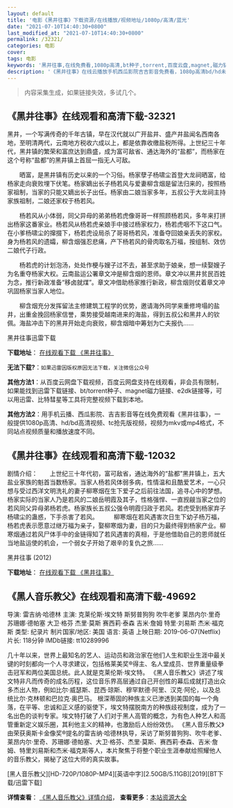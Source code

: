 ```yaml
---
layout: default
title: '电影《黑井往事》下载资源/在线播放/视频地址/1080p/高清/蓝光'
date: "2021-07-10T14:40:30+0800"
last_modified_at: "2021-07-10T14:40:30+0800"
permalink: /32321/
categories: 电影
cover:
tags: 电影
keywords: '黑井往事,在线免费看,1080p高清,bt种子,torrent,百度云盘,magnet,磁力链,迅雷下载资源'
description: '《黑井往事》在线云播放手机西瓜影院吉吉影音免费看，1080p高清bd/hd未删减完整版和tc抢先枪版，mkv/mp4格式，附带bt/torrent种子、magnet/磁力链、百度云盘、网盘资源迅雷下载链接'
---
```


>内容采集生成，如果链接失效，多试几个。


## 《黑井往事》在线观看和高清下载-32321

黑井，一个写满传奇的千年古镇，早在汉代就以广开盐井、盛产井盐闻名西南各地，至明清两代，云南地方税收六成以上，都是依靠收缴盐税所得。上世纪三十年代，黑井镇的繁荣和富庶达到鼎盛，成为富可敌省、通达海外的&ldquo;盐都”，而杨家在这个号称“盐都”的黑井镇上首屈一指无人可敌。</p>　　晒富，是黑井镇有历史以来的一个习俗。杨家孽子杨啸尘首登大龙祠晒富，给杨家走向衰败埋下伏笔。杨家嫡出长子杨若风与爱妻柳含烟是留法归来的，按照杨家祖制，当家的只能又嫡出长子出任。杨家由二娘当家多年，五叔公于大龙祠主持家族祖制，二娘还家权于杨若风。</p>　　杨若风从小体弱，同父异母的弟弟杨若虎像哥哥一样照顾杨若风，多年来打拼出杨家这番家业。杨若风从杨若虎亲娘手中接过杨家权力，杨若虎咽不下这口气。在小爹杨啸尘的撺掇下，杨若虎设局杀了哥哥杨若风，准备夺回娘亲丢失的家权。身为杨若风的遗孀，柳含烟强忍悲痛，产下杨若风的骨肉取名万福，按组制、效仿二娘代子行政。</p>　　杨若虎的计划泡汤，处处作梗与嫂子过不去，甚至求助于娘亲，想一续娶嫂子为名重夺杨家大权。云南盐运公署章文冲是柳含烟的恩师。章文冲以黑井贫民百姓为念，推行新政准备“移卤就煤”。章文冲借助杨家推行新政，柳含烟则仗着章文冲巩固杨家当家人地位。</p>　　柳含烟充分发挥留法主修建筑工程学的优势，邀请海外同学来重修垮塌的盐井，出重金挽回杨家信誉，乘势接受越南进来的海盐，得到五叔公和黑井人的钦佩。海盐冲击下的黑井开始走向衰败，柳含烟暗中筹划为亡夫报仇……


黑井往事迅雷下载

**下载地址**： [在线观看下载 《黑井往事》](https://www.993dy.com//vod-detail-id-16383.html) 


**无法下载?**：`如果迅雷因版权原因无法下载，关注微信公众号 `

**其他方法1**：从百度云网盘下载视频，百度云网盘支持在线观看，非会员有限制，如果能找到迅雷下载链接、bt/torrent种子、magnet磁力链接、e2dk链接等，可以用迅雷、比特彗星等工具将完整视频下载到本地。

**其他方法2**：用手机云播、西瓜影院、吉吉影音等在线免费观看《黑井往事》，一般提供1080p高清、hd/bd高清视频、tc抢先版视频，视频为mkv或mp4格式，不同站点视频质量和播放速度不同。


## 《黑井往事》在线观看和高清下载-12032

剧情介绍：　　上世纪三十年代初，富可敌省，通达海外的“盐都”黑井镇上，五大盐业家族的魁首当数杨家。当家人杨若风体弱多病，性情温和且酷爱艺术，一心只想与受过西洋文明洗礼的妻子柳寒烟在生下爱子之后前往法国，追寻心中的梦想。杨家实际的当家人乃是若风的二娘岳明霞及其子，性格强悍、一直觊觎当家之位的若风同父异母弟杨若虎。杨家族长五叔公强令明霞归政于若风。若虎受到杨家弃子杨啸尘的蛊惑，下手杀害了若风。  　　柳寒烟在若风遇害次日生下幼子杨万福，杨若虎表示愿意过继万福为亲子，娶柳寒烟为妻，目的只为最终得到杨家产业。柳寒烟通过若风尸体手中的金链得知了若风遇害的真相，于是他借助自己的恩师就任当地盐运使的机会，一个弱女子开始了艰辛的复仇之旅……


黑井往事 (2012)

**下载地址**： [在线观看下载 《黑井往事》](https://www.btbtdy.me/btdy/dy7293.html) 


## 《黑人音乐教父》在线观看和高清下载-49692

导演: 雷吉纳·哈德林 主演: 克莱伦斯·埃文特 斯努普狗狗 吹牛老爹 莱昂内尔·里奇 苏珊娜·德帕塞 大卫·格芬 杰里·莫斯 赛西莉·泰森 吉米·詹姆 特里·刘易斯 杰米·福克斯 类型: 纪录片 制片国家/地区: 美国 语言: 英语 上映日期: 2019-06-07(Netflix) 片长: 118分钟 IMDb链接: tt10289996

几十年以来，世界上最知名的艺人、运动员和政治家在他们人生和职业生涯中最关键的时刻都向一个人寻求建议，包括格莱美奖®得主、名人堂成员、世界重量级拳击冠军和两位美国总统。此人就是克莱伦斯·埃文特。 《黑人音乐教父》讲述了埃文特非凡而传奇的成名历程，这位音乐界高层通过自己开创性的幕后成就打造出众多杰出人物，例如比尔·威瑟斯、昆西·琼斯、穆罕默德·阿里、汉克·阿伦，以及总统比尔·克林顿和巴拉克·奥巴马。 根深蒂固的种族主义已渗透到美国的每一个角落，在平等、忠诚和正义感的驱使下，埃文特摆脱南方的种族歧视制度，成为了一名出色的谈判专家。埃文特打破了人们对于黑人高管的概念，为有色人种艺人和高管重新定义娱乐圈，其利他主义的精神，也激励后人纷纷效仿。 《黑人音乐教父》由荣获奥斯卡金像奖®提名的雷吉纳·哈德林执导，采访了斯努普狗狗、吹牛老爹、莱昂内尔·里奇、苏珊娜·德帕塞、大卫·格芬、杰里·莫斯、赛西莉·泰森、吉米·詹姆、特里刘易斯和杰米·福克斯等人，本片聚焦于将整个职业生涯奉献给照耀他人的音乐教父，揭秘了这位大师的真实故事。


[黑人音乐教父][HD-720P/1080P-MP4][英语中字][2.50GB/5.11GB][2019][BT下载/迅雷下载]

**详情查看**： [《黑人音乐教父》详情介绍](/movie/49692/)， **查看更多**：[本站资源大全](/movie/t/all/)

